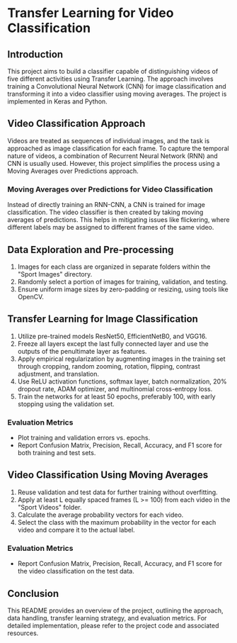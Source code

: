 # Transfer Learning for Video Classification

## Introduction

This project aims to build a classifier capable of distinguishing videos of five different activities using Transfer Learning. The approach involves training a Convolutional Neural Network (CNN) for image classification and transforming it into a video classifier using moving averages. The project is implemented in Keras and Python.

## Video Classification Approach

Videos are treated as sequences of individual images, and the task is approached as image classification for each frame. To capture the temporal nature of videos, a combination of Recurrent Neural Network (RNN) and CNN is usually used. However, this project simplifies the process using a Moving Averages over Predictions approach.

### Moving Averages over Predictions for Video Classification

Instead of directly training an RNN-CNN, a CNN is trained for image classification. The video classifier is then created by taking moving averages of predictions. This helps in mitigating issues like flickering, where different labels may be assigned to different frames of the same video.

## Data Exploration and Pre-processing

1. Images for each class are organized in separate folders within the "Sport Images" directory.
2. Randomly select a portion of images for training, validation, and testing.
3. Ensure uniform image sizes by zero-padding or resizing, using tools like OpenCV.

## Transfer Learning for Image Classification

1. Utilize pre-trained models ResNet50, EfficientNetB0, and VGG16.
2. Freeze all layers except the last fully connected layer and use the outputs of the penultimate layer as features.
3. Apply empirical regularization by augmenting images in the training set through cropping, random zooming, rotation, flipping, contrast adjustment, and translation.
4. Use ReLU activation functions, softmax layer, batch normalization, 20% dropout rate, ADAM optimizer, and multinomial cross-entropy loss.
5. Train the networks for at least 50 epochs, preferably 100, with early stopping using the validation set.

### Evaluation Metrics

- Plot training and validation errors vs. epochs.
- Report Confusion Matrix, Precision, Recall, Accuracy, and F1 score for both training and test sets.

## Video Classification Using Moving Averages

1. Reuse validation and test data for further training without overfitting.
2. Apply at least L equally spaced frames (L >= 100) from each video in the "Sport Videos" folder.
3. Calculate the average probability vectors for each video.
4. Select the class with the maximum probability in the vector for each video and compare it to the actual label.

### Evaluation Metrics

- Report Confusion Matrix, Precision, Recall, Accuracy, and F1 score for the video classification on the test data.

## Conclusion

This README provides an overview of the project, outlining the approach, data handling, transfer learning strategy, and evaluation metrics. For detailed implementation, please refer to the project code and associated resources.
